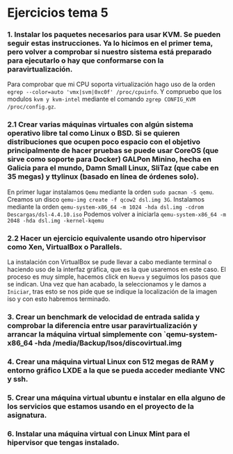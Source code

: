 # Ejercicios tema 5

### 1. Instalar los paquetes necesarios para usar KVM. Se pueden seguir estas instrucciones. Ya lo hicimos en el primer tema, pero volver a comprobar si nuestro sistema está preparado para ejecutarlo o hay que conformarse con la paravirtualización.
Para comprobar que mi CPU soporta virtualización hago uso de la orden `egrep --color=auto 'vmx|svm|0xc0f' /proc/cpuinfo`.
Y compruebo que los modulos `kvm y kvm-intel` mediante el comando `zgrep CONFIG_KVM /proc/config.gz`.


### 2.1 Crear varias máquinas virtuales con algún sistema operativo libre tal como Linux o BSD. Si se quieren distribuciones que ocupen poco espacio con el objetivo principalmente de hacer pruebas se puede usar CoreOS (que sirve como soporte para Docker) GALPon Minino, hecha en Galicia para el mundo, Damn Small Linux, SliTaz (que cabe en 35 megas) y ttylinux (basado en línea de órdenes solo).

En primer lugar instalamos `Qemu` mediante la orden `sudo pacman -S qemu`.
Creamos un disco `qemu-img create -f qcow2 dsl.img 3G`.
Instalamos mediante la orden `qemu-system-x86_64 -m 1024 -hda dsl.img -cdrom Descargas/dsl-4.4.10.iso`
Podemos volver a iniciarla `qemu-system-x86_64 -m 2048 -hda dsl.img -kernel-kqemu`


### 2.2 Hacer un ejercicio equivalente usando otro hipervisor como Xen, VirtualBox o Parallels.
La instalación con VirtualBox se pude llevar a cabo mediante terminal o haciendo uso de la interfaz
gráfica, que es la que usaremos en este caso. El proceso es muy simple, hacemos click en `Nueva` y seguimos los
pasos que se indican. Una vez que han acabado, la seleccionamos y le damos a `Iniciar`, tras esto se nos pide
que se indique la localización de la imagen iso y con esto habremos terminado.



### 3. Crear un benchmark de velocidad de entrada salida y comprobar la diferencia entre usar paravirtualización y arrancar la máquina virtual simplemente con `qemu-system-x86_64 -hda /media/Backup/Isos/discovirtual.img


### 4. Crear una máquina virtual Linux con 512 megas de RAM y entorno gráfico LXDE a la que se pueda acceder mediante VNC y ssh.

### 5. Crear una máquina virtual ubuntu e instalar en ella alguno de los servicios que estamos usando en el proyecto de la asignatura.

### 6. Instalar una máquina virtual con Linux Mint para el hipervisor que tengas instalado.